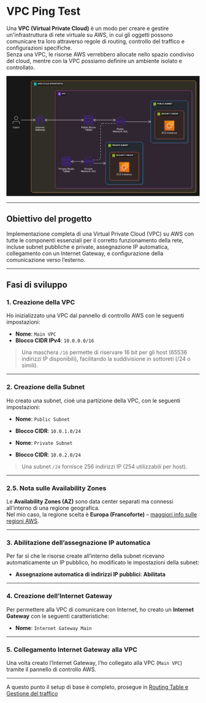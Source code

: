 # VPC Ping Test

Una **VPC (Virtual Private Cloud)** è un modo per creare e gestire un'infrastruttura di rete virtuale su AWS, in cui gli oggetti possono comunicare tra loro attraverso regole di routing, controllo del traffico e configurazioni specifiche.  
Senza una VPC, le risorse AWS verrebbero allocate nello spazio condiviso del cloud, mentre con la VPC possiamo definire un ambiente isolato e controllato.

![VPC Diagram](diagramma-progetto.png)

---

## Obiettivo del progetto

Implementazione completa di una Virtual Private Cloud (VPC) su AWS con tutte le componenti essenziali per il corretto funzionamento della rete, incluse subnet pubbliche e private, assegnazione IP automatica, collegamento con un Internet Gateway, e configurazione della comunicazione verso l’esterno.

---

## Fasi di sviluppo

### 1. Creazione della VPC

Ho inizializzato una VPC dal pannello di controllo AWS con le seguenti impostazioni:

- **Nome**: `Main VPC`
- **Blocco CIDR IPv4**: `10.0.0.0/16`

> Una maschera `/16` permette di riservare 16 bit per gli host (65536 indirizzi IP disponibili), facilitando la suddivisione in sottoreti (/24 o simili).

---

### 2. Creazione della Subnet

Ho creato una subnet, cioè una partizione della VPC, con le seguenti impostazioni:

- **Nome**: `Public Subnet`
- **Blocco CIDR**: `10.0.1.0/24`

- **Nome**: `Private Subnet`
- **Blocco CIDR**: `10.0.2.0/24`

> Una subnet `/24` fornisce 256 indirizzi IP (254 utilizzabili per host).

---

### 2.5. Nota sulle Availability Zones

Le **Availability Zones (AZ)** sono data center separati ma connessi all'interno di una regione geografica.  
Nel mio caso, la regione scelta è **Europa (Francoforte)** – [maggiori info sulle regioni AWS](https://aws.amazon.com/it/about-aws/global-infrastructure/regions_az/).

---

### 3. Abilitazione dell’assegnazione IP automatica

Per far sì che le risorse create all’interno della subnet ricevano automaticamente un IP pubblico, ho modificato le impostazioni della subnet:

- **Assegnazione automatica di indirizzi IP pubblici**: **Abilitata**

---

### 4. Creazione dell’Internet Gateway

Per permettere alla VPC di comunicare con Internet, ho creato un **Internet Gateway** con le seguenti caratteristiche:

- **Nome**: `Internet Gateway Main`

---

### 5. Collegamento Internet Gateway alla VPC

Una volta creato l’Internet Gateway, l’ho collegato alla VPC (`Main VPC`) tramite il pannello di controllo AWS.

---

A questo punto il setup di base è completo, prosegue in [Routing Table e Gestione del traffico](PART1.md)
